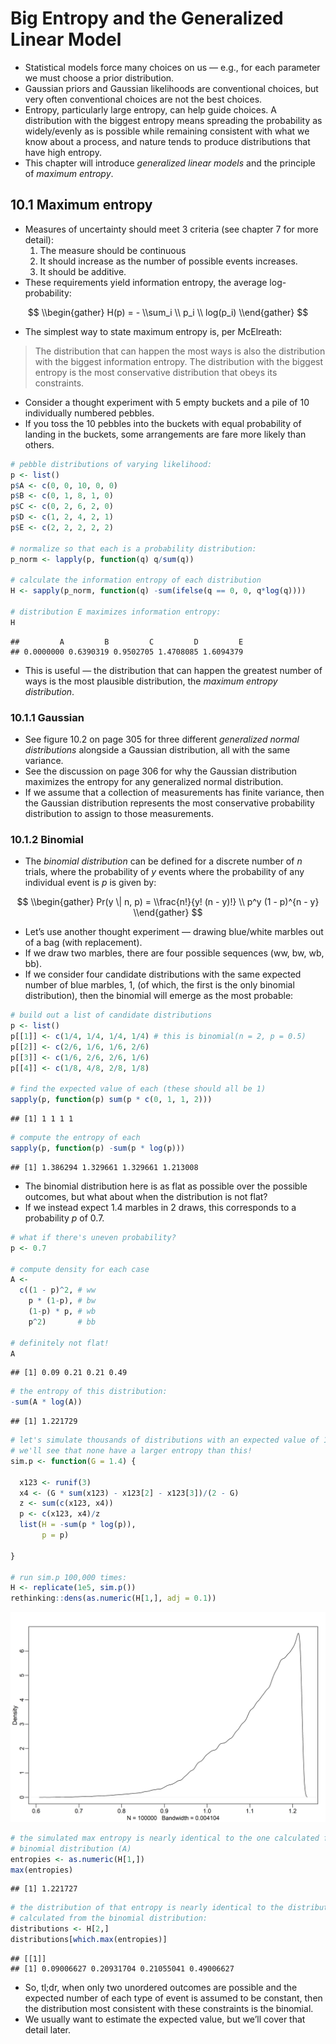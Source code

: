 Big Entropy and the Generalized Linear Model
================

-   Statistical models force many choices on us — e.g., for each
    parameter we must choose a prior distribution.
-   Gaussian priors and Gaussian likelihoods are conventional choices,
    but very often conventional choices are not the best choices.
-   Entropy, particularly large entropy, can help guide choices. A
    distribution with the biggest entropy means spreading the
    probability as widely/evenly as is possible while remaining
    consistent with what we know about a process, and nature tends to
    produce distributions that have high entropy.
-   This chapter will introduce *generalized linear models* and the
    principle of *maximum entropy*.

## 10.1 Maximum entropy

-   Measures of uncertainty should meet 3 criteria (see chapter 7 for
    more detail):
    1.  The measure should be continuous
    2.  It should increase as the number of possible events increases.
    3.  It should be additive.
-   These requirements yield information entropy, the average
    log-probability:

$$
\\begin{gather}
H(p) = - \\sum_i \\ p_i \\ log(p_i)
\\end{gather}
$$

-   The simplest way to state maximum entropy is, per McElreath:

> The distribution that can happen the most ways is also the
> distribution with the biggest information entropy. The distribution
> with the biggest entropy is the most conservative distribution that
> obeys its constraints.

-   Consider a thought experiment with 5 empty buckets and a pile of 10
    individually numbered pebbles.
-   If you toss the 10 pebbles into the buckets with equal probability
    of landing in the buckets, some arrangements are fare more likely
    than others.

``` r
# pebble distributions of varying likelihood:
p <- list()
p$A <- c(0, 0, 10, 0, 0)
p$B <- c(0, 1, 8, 1, 0)
p$C <- c(0, 2, 6, 2, 0)
p$D <- c(1, 2, 4, 2, 1)
p$E <- c(2, 2, 2, 2, 2)

# normalize so that each is a probability distribution:
p_norm <- lapply(p, function(q) q/sum(q))

# calculate the information entropy of each distribution
H <- sapply(p_norm, function(q) -sum(ifelse(q == 0, 0, q*log(q))))

# distribution E maximizes information entropy:
H
```

    ##         A         B         C         D         E 
    ## 0.0000000 0.6390319 0.9502705 1.4708085 1.6094379

-   This is useful — the distribution that can happen the greatest
    number of ways is the most plausible distribution, the *maximum
    entropy distribution*.

### 10.1.1 Gaussian

-   See figure 10.2 on page 305 for three different *generalized normal
    distributions* alongside a Gaussian distribution, all with the same
    variance.
-   See the discussion on page 306 for why the Gaussian distribution
    maximizes the entropy for any generalized normal distribution.
-   If we assume that a collection of measurements has finite variance,
    then the Gaussian distribution represents the most conservative
    probability distribution to assign to those measurements.

### 10.1.2 Binomial

-   The *binomial distribution* can be defined for a discrete number of
    *n* trials, where the probability of *y* events where the
    probability of any individual event is *p* is given by:

$$
\\begin{gather}
Pr(y \| n, p) = \\frac{n!}{y! (n - y)!} \\ p^y (1 - p)^{n - y}
\\end{gather}
$$

-   Let’s use another thought experiment — drawing blue/white marbles
    out of a bag (with replacement).
-   If we draw two marbles, there are four possible sequences (ww, bw,
    wb, bb).
-   If we consider four candidate distributions with the same expected
    number of blue marbles, 1, (of which, the first is the only binomial
    distribution), then the binomial will emerge as the most probable:

``` r
# build out a list of candidate distributions
p <- list()
p[[1]] <- c(1/4, 1/4, 1/4, 1/4) # this is binomial(n = 2, p = 0.5)
p[[2]] <- c(2/6, 1/6, 1/6, 2/6)
p[[3]] <- c(1/6, 2/6, 2/6, 1/6)
p[[4]] <- c(1/8, 4/8, 2/8, 1/8)

# find the expected value of each (these should all be 1)
sapply(p, function(p) sum(p * c(0, 1, 1, 2)))
```

    ## [1] 1 1 1 1

``` r
# compute the entropy of each
sapply(p, function(p) -sum(p * log(p)))
```

    ## [1] 1.386294 1.329661 1.329661 1.213008

-   The binomial distribution here is as flat as possible over the
    possible outcomes, but what about when the distribution is not flat?
-   If we instead expect 1.4 marbles in 2 draws, this corresponds to a
    probability *p* of 0.7.

``` r
# what if there's uneven probability?
p <- 0.7

# compute density for each case
A <- 
  c((1 - p)^2, # ww
    p * (1-p), # bw
    (1-p) * p, # wb
    p^2)       # bb

# definitely not flat!
A
```

    ## [1] 0.09 0.21 0.21 0.49

``` r
# the entropy of this distribution:
-sum(A * log(A))
```

    ## [1] 1.221729

``` r
# let's simulate thousands of distributions with an expected value of 1.4
# we'll see that none have a larger entropy than this!
sim.p <- function(G = 1.4) {
  
  x123 <- runif(3)
  x4 <- (G * sum(x123) - x123[2] - x123[3])/(2 - G)
  z <- sum(c(x123, x4))
  p <- c(x123, x4)/z
  list(H = -sum(p * log(p)), 
       p = p)
  
}

# run sim.p 100,000 times:
H <- replicate(1e5, sim.p())
rethinking::dens(as.numeric(H[1,], adj = 0.1))
```

![](chapter_10_notes_files/figure-gfm/unnamed-chunk-3-1.png)<!-- -->

``` r
# the simulated max entropy is nearly identical to the one calculated from the 
# binomial distribution (A)
entropies <- as.numeric(H[1,])
max(entropies)
```

    ## [1] 1.221727

``` r
# the distribution of that entropy is nearly identical to the distribution 
# calculated from the binomial distribution:
distributions <- H[2,]
distributions[which.max(entropies)]
```

    ## [[1]]
    ## [1] 0.09006627 0.20931704 0.21055041 0.49006627

-   So, tl;dr, when only two unordered outcomes are possible and the
    expected number of each type of event is assumed to be constant,
    then the distribution most consistent with these constraints is the
    binomial.
-   We usually want to estimate the expected value, but we’ll cover that
    detail later.
